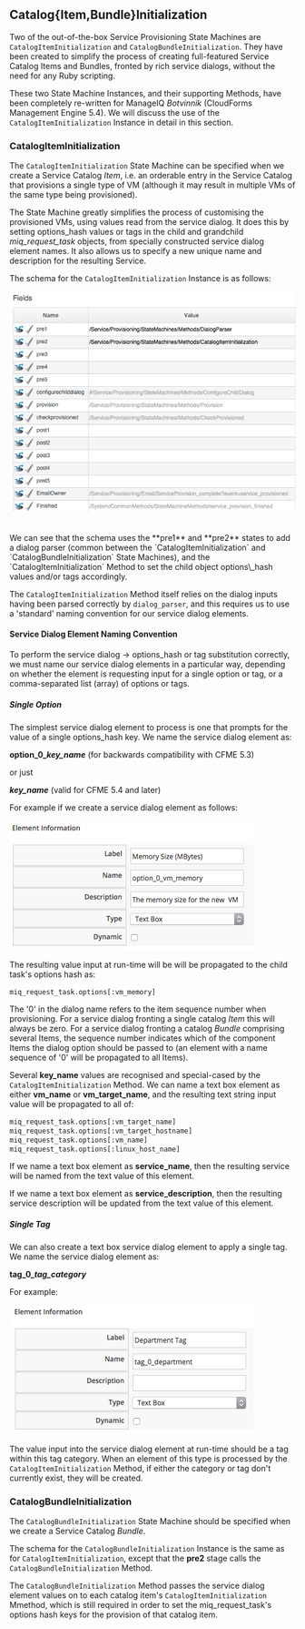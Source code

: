 ## Catalog{Item,Bundle}Initialization

Two of the out-of-the-box Service Provisioning State Machines are `CatalogItemInitialization` and `CatalogBundleInitialization`. They have been created to simplify the process of creating full-featured Service Catalog Items and Bundles, fronted by rich service dialogs, without the need for any Ruby scripting.

These two State Machine Instances, and their supporting Methods, have been completely re-written for ManageIQ _Botvinnik_ (CloudForms Management Engine 5.4). We will discuss the use of the `CatalogItemInitialization` Instance in detail in this section.

### CatalogItemInitialization

The `CatalogItemInitialization` State Machine can be specified when we create a Service Catalog _Item_, i.e. an orderable entry in the Service Catalog that provisions a single type of VM (although it may result in multiple VMs of the same type being provisioned).

The State Machine greatly simplifies the process of customising the provisioned VMs, using values read from the service dialog. It does this by setting options\_hash values or tags in the child and grandchild _miq\_request\_task_ objects, from specially constructed service dialog element names. It also allows us to specify a new unique name and description for the resulting Service.

The schema for the `CatalogItemInitialization` Instance is as follows:


![screenshot](images/screenshot7.png?)

<br>
We can see that the schema uses the **pre1** and **pre2** states to add a dialog parser (common between the `CatalogItemInitialization` and `CatalogBundleInitialization` State Machines), and the `CatalogItemInitialization` Method to set the child object options\_hash values and/or tags accordingly.

The `CatalogItemInitialization` Method itself relies on the dialog inputs having been parsed correctly by `dialog_parser`, and this requires us to use a 'standard' naming convention for our service dialog elements.

#### Service Dialog Element Naming Convention

To perform the service dialog -> options_hash or tag substitution correctly, we must name our service dialog elements in a particular way, depending on whether the element is requesting input for a single option or tag, or a comma-separated list (array) of options or tags.

##### Single Option

The simplest service dialog element to process is one that prompts for the value of a single options\_hash key. We name the service dialog element as:

**option\_0\__key\_name_** (for backwards compatibility with CFME 5.3)

or just

**_key\_name_** (valid for CFME 5.4 and later)

For example if we create a service dialog element as follows:

![screenshot](images/screenshot9.png)

The resulting value input at run-time will be will be propagated to the child task's options hash as:

```
miq_request_task.options[:vm_memory]
```


The '0' in the  dialog name refers to the item sequence number when provisioning. For a service dialog fronting a single catalog _Item_ this will always be zero. For a service dialog fronting a catalog _Bundle_ comprising several Items, the sequence number indicates which of the component Items the dialog option should be passed to (an element with a name sequence of '0' will be propagated to all Items).

Several **key\_name** values are recognised and special-cased by the `CatalogItemInitialization` Method. We can name a text box element as either **vm\_name** or **vm\_target\_name**, and the resulting text string input value will be propagated to all of:

```
miq_request_task.options[:vm_target_name]
miq_request_task.options[:vm_target_hostname]
miq_request_task.options[:vm_name]
miq_request_task.options[:linux_host_name]
```

If we name a text box element as **service\_name**, then the resulting service will be named from the text value of this element.

If we name a text box element as **service\_description**, then the resulting service description will be updated from the text value of this element.

##### Single Tag

We can also create a text box service dialog element to apply a single tag. We name the service dialog element as:

**tag\_0\__tag\_category_**

For example:

![screenshot](images/screenshot10.png)

The value input into the service dialog element at run-time should be a tag within this tag category. When an element of this type is processed by the `CatalogItemInitialization` Method, if either the category or tag don't currently exist, they will be created.

### CatalogBundleInitialization

The `CatalogBundleInitialization` State Machine should be specified when we create a Service Catalog _Bundle_.

The schema for the `CatalogBundleInitialization` Instance is the same as for `CatalogItemInitialization`, except that the **pre2** stage calls the `CatalogBundleInitialization` Method.

The `CatalogBundleInitialization` Method passes the service dialog element values on to each catalog item's `CatalogItemInitialization` Mmethod, which is still required in order to set the miq\_request\_task's options hash keys for the provision of that catalog item.
